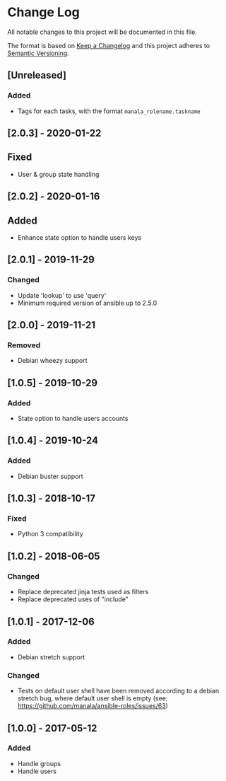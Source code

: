 # Change Log
All notable changes to this project will be documented in this file.

The format is based on [Keep a Changelog](http://keepachangelog.com/)
and this project adheres to [Semantic Versioning](http://semver.org/).

## [Unreleased]
### Added
- Tags for each tasks, with the format `manala_rolename.taskname`

## [2.0.3] - 2020-01-22
## Fixed
- User & group state handling

## [2.0.2] - 2020-01-16
## Added
- Enhance state option to handle users keys

## [2.0.1] - 2019-11-29
### Changed
- Update 'lookup' to use 'query'
- Minimum required version of ansible up to 2.5.0

## [2.0.0] - 2019-11-21
### Removed
- Debian wheezy support

## [1.0.5] - 2019-10-29
### Added
- State option to handle users accounts

## [1.0.4] - 2019-10-24
### Added
- Debian buster support

## [1.0.3] - 2018-10-17
### Fixed
- Python 3 compatibility

## [1.0.2] - 2018-06-05
### Changed
- Replace deprecated jinja tests used as filters
- Replace deprecated uses of "include"

## [1.0.1] - 2017-12-06
### Added
- Debian stretch support

### Changed
- Tests on default user shell have been removed according to a debian stretch bug,
  where default user shell is empty (see: https://github.com/manala/ansible-roles/issues/63)

## [1.0.0] - 2017-05-12
### Added
- Handle groups
- Handle users
